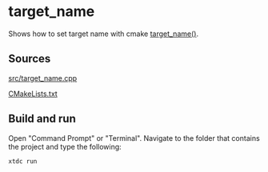 # target_name

Shows how to set target name with cmake [target_name()](https://gammasoft71.github.io/xtd/reference_guides/latest/_c_make_commands.html#TargetNameSubSection).

## Sources

[src/target_name.cpp](src/target_name.cpp)

[CMakeLists.txt](CMakeLists.txt)

## Build and run

Open "Command Prompt" or "Terminal". Navigate to the folder that contains the project and type the following:

```shell
xtdc run
```
